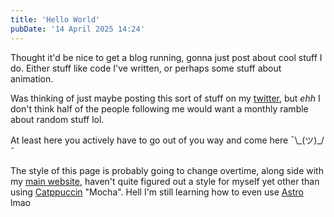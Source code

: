 ```yaml
---
title: 'Hello World'
pubDate: '14 April 2025 14:24'
---
```


Thought it'd be nice to get a blog running, gonna just post about cool stuff I do.
Either stuff like code I've written, or perhaps some stuff about animation.

<div class='gap'></div>

Was thinking of just maybe posting this sort of stuff on my [twitter](https://twitter.com/invisyarcticfox),
but *ehh* I don't think half of the people following me would want a monthly ramble about random stuff lol.

At least here you actively have to go out of you way and come here ¯\\\_(ツ)_/¯

<div class='gap'></div>

The style of this page is probably going to change overtime, along side with my [main website](https://invisyarcticfox.uk),
haven't quite figured out a style for myself yet other than using [Catppuccin](https://catppuccin.com) "Mocha".
Hell I'm still learning how to even use [Astro](https://astro.build) lmao